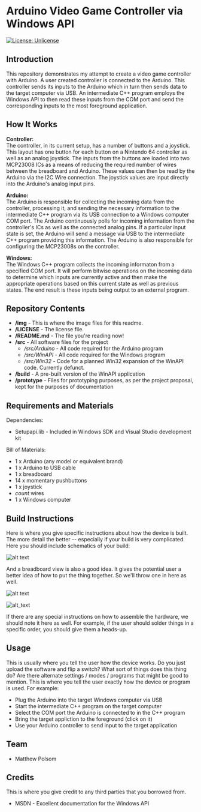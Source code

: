 Arduino Video Game Controller via Windows API
=
[![License: Unlicense](https://img.shields.io/badge/license-Unlicense-blue.svg)](http://unlicense.org/)

Introduction
-
This repository demonstrates my attempt to create a video game controller with Arduino. A user created controller is connected to the Arduino. This controller sends its inputs to the Arduino which in turn then sends data to the target computer via USB. An intermediate C++ program employs the Windows API to then read these inputs from the COM port and send the corresponding inputs to the most foreground application.

How It Works
-
<b>Controller:</b><br />
The controller, in its current setup, has a number of buttons and a joystick. This layout has one button for each button on a Nintendo 64 controller as well as an analog joystick. The inputs from the buttons are loaded into two MCP23008 ICs as a means of reducing the required number of wires between the breadboard and Arduino. These values can then be read by the Arduino via the I2C Wire connection. The joystick values are input directly into the Arduino's analog input pins.

<b>Arduino:</b><br />
The Arduino is responsible for collecting the incoming data from the controller, processing it, and sending the necessary information to the intermediate C++ program via its USB connection to a Windows computer COM port. The Arduino continuously polls for incoming information from the controller's ICs as well as the connected analog pins. If a particular input state is set, the Arduino will send a message via USB to the intermediate C++ program providing this information. The Arduino is also responsible for configuring the MCP23008s on the controller.

<b>Windows:</b><br />
The Windows C++ program collects the incoming informaton from a specified COM port. It will perform bitwise operations on the incoming data to determine which inputs are currently active and then make the appropriate operations based on this current state as well as previous states. The end result is these inputs being output to an external program.

Repository Contents
-
* **/img** - This is where the image files for this readme.
* **/LICENSE** - The license file.
* **/README.md** - The file you're reading now!
* **/src** - All software files for the project
  * */src/Arduino* - All code required for the Arduino program
  * */src/WinAPI* - All code required for the Windows program
  * */src/Win32* - Code for a planned Win32 expansion of the WinAPI code. Currently defunct.
* **/build** - A pre-built version of the WinAPI application
* **/prototype** - Files for prototyping purposes, as per the project proposal, kept for the purposes of documentation

Requirements and Materials
-
Dependencies:
* Setupapi.lib - Included in Windows SDK and Visual Studio development kit

Bill of Materials:
* 1 x Arduino (any model or equivalent brand)
* 1 x Arduino to USB cable
* 1 x breadboard
* 14 x momentary pushbuttons
* 1 x joystick
* _count_ wires
* 1 x Windows computer

Build Instructions
-
Here is where you give specific instructions about how the device is built. The more detail the better -- especially if your build is very complicated. Here you should include schematics of your build: 

![alt text][pic2]

[pic2]: https://github.com/trevortomesh/OSHRepo/blob/master/img/img2.jpg "Logo Title Text 2"

And a breadboard view is also a good idea. It gives the potential user a better idea of how to put the thing together. So we'll throw one in here as well. 

![alt text][pic3]

[pic3]: https://github.com/trevortomesh/OSHRepo/blob/master/img/img3.jpg "Logo Title Text 2"

![alt_text][pic4]
  
[pic4]: https://github.com/trevortomesh/OSHRepo/blob/master/folderName/joystick.png "This is some alt text"


If there are any special instructions on how to assemble the hardware, we should note it here as well. For example, if the user should solder things in a specific order, you should give them a heads-up. 

Usage
-
This is usually where you tell the user how the device works. Do you just upload the software and flip a switch? What sort of things does this thing do? Are there alternate settings / modes / programs that might be good to mention. This is where you tell the user exactly how the device or program is used. For example: 

* Plug the Arduino into the target Windows computer via USB
* Start the intermediate C++ program on the target computer
* Select the COM port the Arduino is connected to in the C++ program
* Bring the target appliction to the foreground (click on it)
* Use your Arduino controller to send input to the target application

Team
-
* Matthew Polsom

Credits
-
This is where you give credit to any third parties that you borrowed from. 

* MSDN - Excellent documentation for the Windows API
